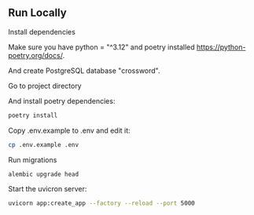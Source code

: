 
## Run Locally

Install dependencies

Make sure you have python = "^3.12" and poetry installed https://python-poetry.org/docs/.

And create PostgreSQL database "crossword".

Go to project directory

And install poetry dependencies:
```bash
poetry install
```

Copy .env.example to .env and edit it:
```bash
cp .env.example .env
```

Run migrations
```bash
alembic upgrade head
```

Start the uvicron server:
```bash
uvicorn app:create_app --factory --reload --port 5000
```
